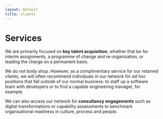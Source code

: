 ```yaml
---
layout: default
title: clients
---
```


# Services

We are primarily focused on **key talent acquisition**, whether that be for interim assignments, a programme of change and re-organisation, or leading the charge on a permanent basis.

We do not body shop. However, as a complimentary service for our retained clients, we will often recommend individuals in our network for _ad hoc_ positions that fall outside of our normal business: to staff up a software team with developers or to find a capable engineering manager, for example.

We can also access our network for **consultancy engagements** such as digital transformations or capability assessments to benchmark organisational readiness in culture, process and people.
